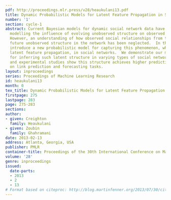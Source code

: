 ```yaml
---
pdf: http://proceedings.mlr.press/v28/heaukulani13.pdf
title: Dynamic Probabilistic Models for Latent Feature Propagation in Social Networks
number: '1'
section: cycle-1
abstract: Current Bayesian models for dynamic social network data have focused on
  modelling the influence of evolving unobserved structure on observed social interactions.
  However, an understanding of how observed social relationships from the past affect
  future unobserved structure in the network has been neglected.  In this paper, we
  introduce a new probabilistic model for capturing this phenomenon, which we call
  latent feature propagation, in social networks.  We demonstrate our model’s capability
  for inferring such latent structure in varying types of social network datasets,
  and experimental studies show this structure achieves higher predictive performance
  on link prediction and forecasting tasks.
layout: inproceedings
series: Proceedings of Machine Learning Research
id: heaukulani13
month: 0
tex_title: Dynamic Probabilistic Models for Latent Feature Propagation in Social Networks
firstpage: 275
lastpage: 283
page: 275-283
sections: 
author:
- given: Creighton
  family: Heaukulani
- given: Zoubin
  family: Ghahramani
date: 2013-02-13
address: Atlanta, Georgia, USA
publisher: PMLR
container-title: Proceedings of the 30th International Conference on Machine Learning
volume: '28'
genre: inproceedings
issued:
  date-parts:
  - 2013
  - 2
  - 13
# Format based on citeproc: http://blog.martinfenner.org/2013/07/30/citeproc-yaml-for-bibliographies/
---
```


